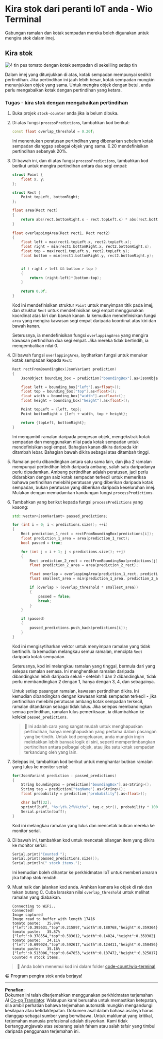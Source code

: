 <!--
CO_OP_TRANSLATOR_METADATA:
{
  "original_hash": "0b2ae20b0fc8e73c9598dea937cac038",
  "translation_date": "2025-08-28T01:04:34+00:00",
  "source_file": "5-retail/lessons/2-check-stock-device/wio-terminal-count-stock.md",
  "language_code": "ms"
}
-->
# Kira stok dari peranti IoT anda - Wio Terminal

Gabungan ramalan dan kotak sempadan mereka boleh digunakan untuk mengira stok dalam imej.

## Kira stok

![4 tin pes tomato dengan kotak sempadan di sekeliling setiap tin](../../../../../translated_images/rpi-stock-with-bounding-boxes.b5540e2ecb7cd49f1271828d3be412671d950e87625c5597ea97c90f11e01097.ms.jpg)

Dalam imej yang ditunjukkan di atas, kotak sempadan mempunyai sedikit pertindihan. Jika pertindihan ini jauh lebih besar, kotak sempadan mungkin menunjukkan objek yang sama. Untuk mengira objek dengan betul, anda perlu mengabaikan kotak dengan pertindihan yang ketara.

### Tugas - kira stok dengan mengabaikan pertindihan

1. Buka projek `stock-counter` anda jika ia belum dibuka.

1. Di atas fungsi `processPredictions`, tambahkan kod berikut:

    ```cpp
    const float overlap_threshold = 0.20f;
    ```

    Ini menentukan peratusan pertindihan yang dibenarkan sebelum kotak sempadan dianggap sebagai objek yang sama. 0.20 mendefinisikan pertindihan sebanyak 20%.

1. Di bawah ini, dan di atas fungsi `processPredictions`, tambahkan kod berikut untuk mengira pertindihan antara dua segi empat:

    ```cpp
    struct Point {
        float x, y;
    };

    struct Rect {
        Point topLeft, bottomRight;
    };

    float area(Rect rect)
    {
        return abs(rect.bottomRight.x - rect.topLeft.x) * abs(rect.bottomRight.y - rect.topLeft.y);
    }
     
    float overlappingArea(Rect rect1, Rect rect2)
    {
        float left = max(rect1.topLeft.x, rect2.topLeft.x);
        float right = min(rect1.bottomRight.x, rect2.bottomRight.x);
        float top = max(rect1.topLeft.y, rect2.topLeft.y);
        float bottom = min(rect1.bottomRight.y, rect2.bottomRight.y);
    
    
        if ( right > left && bottom > top )
        {
            return (right-left)*(bottom-top);
        }
        
        return 0.0f;
    }
    ```

    Kod ini mendefinisikan struktur `Point` untuk menyimpan titik pada imej, dan struktur `Rect` untuk mendefinisikan segi empat menggunakan koordinat atas kiri dan bawah kanan. Ia kemudian mendefinisikan fungsi `area` yang mengira kawasan segi empat daripada koordinat atas kiri dan bawah kanan.

    Seterusnya, ia mendefinisikan fungsi `overlappingArea` yang mengira kawasan pertindihan dua segi empat. Jika mereka tidak bertindih, ia mengembalikan nilai 0.

1. Di bawah fungsi `overlappingArea`, isytiharkan fungsi untuk menukar kotak sempadan kepada `Rect`:

    ```cpp
    Rect rectFromBoundingBox(JsonVariant prediction)
    {
        JsonObject bounding_box = prediction["boundingBox"].as<JsonObject>();
    
        float left = bounding_box["left"].as<float>();
        float top = bounding_box["top"].as<float>();
        float width = bounding_box["width"].as<float>();
        float height = bounding_box["height"].as<float>();
    
        Point topLeft = {left, top};
        Point bottomRight = {left + width, top + height};
    
        return {topLeft, bottomRight};
    }
    ```

    Ini mengambil ramalan daripada pengesan objek, mengekstrak kotak sempadan dan menggunakan nilai pada kotak sempadan untuk mendefinisikan segi empat. Bahagian kanan dikira daripada kiri ditambah lebar. Bahagian bawah dikira sebagai atas ditambah tinggi.

1. Ramalan perlu dibandingkan antara satu sama lain, dan jika 2 ramalan mempunyai pertindihan lebih daripada ambang, salah satu daripadanya perlu dipadamkan. Ambang pertindihan adalah peratusan, jadi perlu didarabkan dengan saiz kotak sempadan terkecil untuk memeriksa bahawa pertindihan melebihi peratusan yang diberikan daripada kotak sempadan, bukan peratusan yang diberikan daripada keseluruhan imej. Mulakan dengan memadamkan kandungan fungsi `processPredictions`.

1. Tambahkan yang berikut kepada fungsi `processPredictions` yang kosong:

    ```cpp
    std::vector<JsonVariant> passed_predictions;

    for (int i = 0; i < predictions.size(); ++i)
    {
        Rect prediction_1_rect = rectFromBoundingBox(predictions[i]);
        float prediction_1_area = area(prediction_1_rect);
        bool passed = true;

        for (int j = i + 1; j < predictions.size(); ++j)
        {
            Rect prediction_2_rect = rectFromBoundingBox(predictions[j]);
            float prediction_2_area = area(prediction_2_rect);

            float overlap = overlappingArea(prediction_1_rect, prediction_2_rect);
            float smallest_area = min(prediction_1_area, prediction_2_area);

            if (overlap > (overlap_threshold * smallest_area))
            {
                passed = false;
                break;
            }
        }

        if (passed)
        {
            passed_predictions.push_back(predictions[i]);
        }
    }
    ```

    Kod ini mengisytiharkan vektor untuk menyimpan ramalan yang tidak bertindih. Ia kemudian melangkau semua ramalan, mencipta `Rect` daripada kotak sempadan.

    Seterusnya, kod ini melangkau ramalan yang tinggal, bermula dari yang selepas ramalan semasa. Ini menghentikan ramalan daripada dibandingkan lebih daripada sekali - setelah 1 dan 2 dibandingkan, tidak perlu membandingkan 2 dengan 1, hanya dengan 3, 4, dan sebagainya.

    Untuk setiap pasangan ramalan, kawasan pertindihan dikira. Ini kemudian dibandingkan dengan kawasan kotak sempadan terkecil - jika pertindihan melebihi peratusan ambang kotak sempadan terkecil, ramalan ditandakan sebagai tidak lulus. Jika selepas membandingkan semua pertindihan, ramalan lulus pemeriksaan, ia ditambahkan ke koleksi `passed_predictions`.

    > 💁 Ini adalah cara yang sangat mudah untuk menghapuskan pertindihan, hanya menghapuskan yang pertama dalam pasangan yang bertindih. Untuk kod pengeluaran, anda mungkin ingin meletakkan lebih banyak logik di sini, seperti mempertimbangkan pertindihan antara pelbagai objek, atau jika satu kotak sempadan terkandung oleh yang lain.

1. Selepas ini, tambahkan kod berikut untuk menghantar butiran ramalan yang lulus ke monitor serial:

    ```cpp
    for(JsonVariant prediction : passed_predictions)
    {
        String boundingBox = prediction["boundingBox"].as<String>();
        String tag = prediction["tagName"].as<String>();
        float probability = prediction["probability"].as<float>();

        char buff[32];
        sprintf(buff, "%s:\t%.2f%%\t%s", tag.c_str(), probability * 100.0, boundingBox.c_str());
        Serial.println(buff);
    }
    ```

    Kod ini melangkau ramalan yang lulus dan mencetak butiran mereka ke monitor serial.

1. Di bawah ini, tambahkan kod untuk mencetak bilangan item yang dikira ke monitor serial:

    ```cpp
    Serial.print("Counted ");
    Serial.print(passed_predictions.size());
    Serial.println(" stock items.");
    ```

    Ini kemudian boleh dihantar ke perkhidmatan IoT untuk memberi amaran jika tahap stok rendah.

1. Muat naik dan jalankan kod anda. Arahkan kamera ke objek di rak dan tekan butang C. Cuba laraskan nilai `overlap_threshold` untuk melihat ramalan yang diabaikan.

    ```output
    Connecting to WiFi..
    Connected!
    Image captured
    Image read to buffer with length 17416
    tomato paste:   35.84%  {"left":0.395631,"top":0.215897,"width":0.180768,"height":0.359364}
    tomato paste:   35.87%  {"left":0.378554,"top":0.583012,"width":0.14824,"height":0.359382}
    tomato paste:   34.11%  {"left":0.699024,"top":0.592617,"width":0.124411,"height":0.350456}
    tomato paste:   35.16%  {"left":0.513006,"top":0.647853,"width":0.187472,"height":0.325817}
    Counted 4 stock items.
    ```

> 💁 Anda boleh menemui kod ini dalam folder [code-count/wio-terminal](../../../../../5-retail/lessons/2-check-stock-device/code-count/wio-terminal).

😀 Program pengira stok anda berjaya!

---

**Penafian**:  
Dokumen ini telah diterjemahkan menggunakan perkhidmatan terjemahan AI [Co-op Translator](https://github.com/Azure/co-op-translator). Walaupun kami berusaha untuk memastikan ketepatan, sila ambil perhatian bahawa terjemahan automatik mungkin mengandungi kesilapan atau ketidaktepatan. Dokumen asal dalam bahasa asalnya harus dianggap sebagai sumber yang berwibawa. Untuk maklumat yang kritikal, terjemahan manusia profesional adalah disyorkan. Kami tidak bertanggungjawab atas sebarang salah faham atau salah tafsir yang timbul daripada penggunaan terjemahan ini.